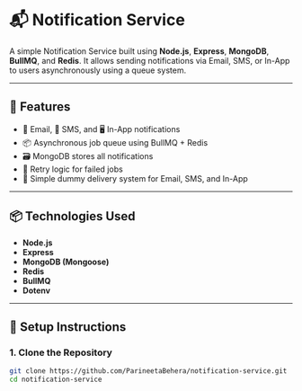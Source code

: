 # 📬 Notification Service

A simple Notification Service built using **Node.js**, **Express**, **MongoDB**, **BullMQ**, and **Redis**. It allows sending notifications via Email, SMS, or In-App to users asynchronously using a queue system.

---

## 🚀 Features

- 📧 Email, 📱 SMS, and 🖥️ In-App notifications
- 📦 Asynchronous job queue using BullMQ + Redis
- 🗃️ MongoDB stores all notifications
- 🔁 Retry logic for failed jobs
- 🧪 Simple dummy delivery system for Email, SMS, and In-App

---

## 📦 Technologies Used

- **Node.js**
- **Express**
- **MongoDB (Mongoose)**
- **Redis**
- **BullMQ**
- **Dotenv**

---

## 🔧 Setup Instructions

### 1. Clone the Repository

```bash
git clone https://github.com/ParineetaBehera/notification-service.git
cd notification-service
